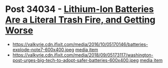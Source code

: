 # Post 34034 - [Lithium-Ion Batteries Are a Literal Trash Fire, and Getting Worse](https://www.ifixit.com/News/34034/lithium-ion-batteries-are-a-literal-trash-fire-and-getting-worse)

- https://valkyrie.cdn.ifixit.com/media/2016/10/05170146/batteries-explode-note7-600x400.jpeg [media item](media-27725.md)
- https://valkyrie.cdn.ifixit.com/media/2018/09/05173117/washington-post-urges-big-tech-to-adopt-safer-batteries-600x400.jpeg [media item](media-27510.md)